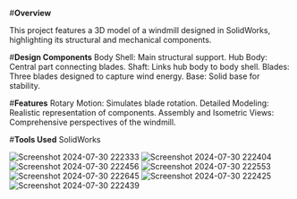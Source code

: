 #**Overview**

This project features a 3D model of a windmill designed in SolidWorks, highlighting its structural and mechanical components.

#**Design Components**
Body Shell: Main structural support.
Hub Body: Central part connecting blades.
Shaft: Links hub body to body shell.
Blades: Three blades designed to capture wind energy.
Base: Solid base for stability.

#**Features**
Rotary Motion: Simulates blade rotation.
Detailed Modeling: Realistic representation of components.
Assembly and Isometric Views: Comprehensive perspectives of the windmill.

#**Tools Used**
SolidWorks

![Screenshot 2024-07-30 222333](https://github.com/user-attachments/assets/b5a444c4-b706-48fe-a335-a58b46bb4ca3)
![Screenshot 2024-07-30 222404](https://github.com/user-attachments/assets/f7257995-4474-4b89-81c7-b38a9ec0855d)
![Screenshot 2024-07-30 222456](https://github.com/user-attachments/assets/baefb296-a814-4b24-9708-8112130e3fc0)
![Screenshot 2024-07-30 222553](https://github.com/user-attachments/assets/9468abcc-1304-4fbb-8a09-281b81f90de7)
![Screenshot 2024-07-30 222645](https://github.com/user-attachments/assets/e7a4379d-dd71-47e8-bf30-02c7693d13b6)
![Screenshot 2024-07-30 222425](https://github.com/user-attachments/assets/ccca6235-51df-4d6f-97fb-a3c4628c7a4b)
![Screenshot 2024-07-30 222439](https://github.com/user-attachments/assets/bd23e592-e3a2-4f62-adb9-1efd6dbc59fc)
